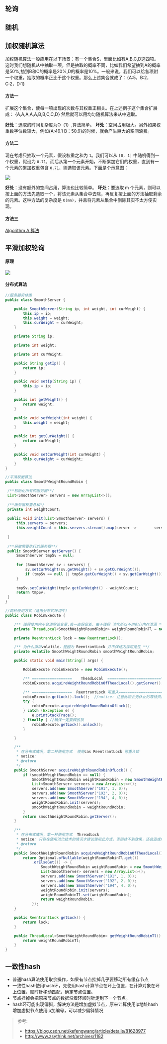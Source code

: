 ## 轮询

## 随机

## 加权随机算法

   加权随机算法一般应用在以下场景：有一个集合S，里面比如有A,B,C,D这四项。这时我们想随机从中抽取一项，但是抽取的概率不同，比如我们希望抽到A的概率是50%,抽到B和C的概率是20%,D的概率是10%。一般来说，我们可以给各项附一个权重，抽取的概率正比于这个权重。那么上述集合就成了：{A:5，B:2，C:2，D:1}

#### 方法一

扩展这个集合，使每一项出现的次数与其权重正相关。在上述例子这个集合扩展成：
{A,A,A,A,A,B,B,C,C,D}
然后就可以用均匀随机算法来从中选取。

**好处**：选取的时间复杂度为O（1）,算法简单。
**坏处**：空间占用极大。另外如果权重数字位数较大，例如{A:49.1 B：50.9}的时候，就会产生巨大的空间浪费。

#### 方法二

现在考虑只抽取一个元素，假设权重之和为 `1`。我们可以从 `[0, 1]` 中随机得到一个权重，假设为 `0.71`，而后从第一个元素开始，不断累加它们的权重，直到有一个元素的累加权重包含 `0.71`，则选取该元素。下面是个示意图：

![](https://raw.githubusercontent.com/lpnpcs/MyPic/master/pico20190402115043.png)



**好处**：没有额外的空间占用，算法也比较简单。
**坏处**：要选取 m 个元素，则可以按上面的方法先选取一个，将该元素从集合中去除，再反复按上面的方法抽取剩余的元素。这种方法的复杂度是 `O(mn)`，并且将元素从集合中删除其实不太方便实现。

#### 方法三

   [Algorithm A 算法](https://lotabout.me/2018/Weighted-Random-Sampling/#a-res-%E7%AE%97%E6%B3%95) 

## 平滑加权轮询

#### 原理

![](https://raw.githubusercontent.com/lpnpcs/MyPic/master/pico20190402142514.png)

#### 分布式算法

```java
//服务器实体类
public class SmoothServer {

    public SmoothServer(String ip, int weight, int curWeight) {
        this.ip = ip;
        this.weight = weight;
        this.curWeight = curWeight;
    }

    private String ip;

    private int weight;

    private int curWeight;

    public String getIp() {
        return ip;
    }

    public void setIp(String ip) {
        this.ip = ip;
    }

    public int getWeight() {
        return weight;
    }

    public void setWeight(int weight) {
        this.weight = weight;
    }

    public int getCurWeight() {
        return curWeight;
    }

    public void setCurWeight(int curWeight) {
        this.curWeight = curWeight;
    }
}
```

   ```java
   //平滑权衡算法
   public class SmoothWeightRoundRobin {

    /**初始化所有的服务器**/
    List<SmoothServer> servers = new ArrayList<>();
    
    /**服务器权重总和*/
    private int weightCount;
    
    public void init(List<SmoothServer> servers) {
        this.servers = servers;
        this.weightCount = this.servers.stream().map(server ->        server.getWeight()).reduce(0, (l, r) -> l + r);
    
    }
    
    /**获取需要执行的服务器**/
    public SmoothServer getServer() {
        SmoothServer tmpSv = null;
    
        for (SmoothServer sv : servers) {
            sv.setCurWeight(sv.getWeight() + sv.getCurWeight());
            if (tmpSv == null || tmpSv.getCurWeight() < sv.getCurWeight()) tmpSv = sv;
        }
    
        tmpSv.setCurWeight(tmpSv.getCurWeight() - weightCount);
        return tmpSv;
    }
}
   ```
```java
//两种使用方式（适用分布式环境中）
public class RobinExecute {

    /** 线程使用完不会清除该变量,会一直保留着，由于线程 池化所以不用担心内存泄漏 **/
    private ThreadLocal<SmoothWeightRoundRobin> weightRoundRobinTl = new ThreadLocal<SmoothWeightRoundRobin>();

    private ReentrantLock lock = new ReentrantLock();

    /** 为什么添加volatile，是因为 ReentrantLock 并不保证内存可见性 **/
    private volatile SmoothWeightRoundRobin smoothWeightRoundRobin;

    public static void main(String[] args) {

        RobinExecute robinExecute = new RobinExecute();

        /** ==================    TheadLocal  ========================**/
        robinExecute.acquireWeightRoundRobinOfTheadLocal().getServer();

        /** ==================  ReentrantLock 可重入========================**/
        robinExecute.getLock().lock();  //notice: 注意此锁会无休止的等待资源，如果使用此锁，无比保证资源能够被拿到
        try {
            robinExecute.acquireWeightRoundRobinOfLock();
        } catch (Exception e) {
            e.printStackTrace();
        } finally { //确保一定要释放锁
            robinExecute.getLock().unlock();
        }

    }

    /**
     * 在分布式情况，第二种使用方式  使用cas ReentrantLock 可重入锁
     * notice:
     * @return
     */
    public SmoothServer acquireWeightRoundRobinOfLock() {
        if (smoothWeightRoundRobin == null) {
            SmoothWeightRoundRobin weightRoundRobin = new SmoothWeightRoundRobin();
            List<SmoothServer> servers = new ArrayList<>();
            servers.add(new SmoothServer("191", 1, 0));
            servers.add(new SmoothServer("192", 2, 0));
            servers.add(new SmoothServer("194", 4, 0));
            weightRoundRobin.init(servers);
            smoothWeightRoundRobin = weightRoundRobin;
        }
        return smoothWeightRoundRobin.getServer();
    }

    /**
     * 在分布式情况，第一种使用方式  ThreadLock
     * notice: 只有在使用池化技术的情况才建议使用此方式，否则达不到效果，还会造成内存泄漏
     * @return
     */
    public SmoothWeightRoundRobin acquireWeightRoundRobinOfTheadLocal() {
        return Optional.ofNullable(weightRoundRobinTl.get())
            .orElseGet(() -> {
                SmoothWeightRoundRobin weightRoundRobin = new SmoothWeightRoundRobin();
                List<SmoothServer> servers = new ArrayList<>();
                servers.add(new SmoothServer("191", 1, 0));
                servers.add(new SmoothServer("192", 2, 0));
                servers.add(new SmoothServer("194", 4, 0));
                weightRoundRobin.init(servers);
                weightRoundRobinTl.set(weightRoundRobin);
                return weightRoundRobin;
            });
    }

    public ReentrantLock getLock() {
        return lock;
    }

    public ThreadLocal<SmoothWeightRoundRobin> getWeightRoundRobinTl() {
        return weightRoundRobinTl;
    }
}
```

## 一致性hash

- 普通hash算法使用取余操作，如果有节点挂掉几乎要移动所有缓存节点
- 一致性hash使用hash环，先使用hash计算节点在环上位置，在计算对象在环上位置，顺时针移动匹配，确定节点位置。
- 节点挂掉会把原来节点的数据沿着环顺时针走到下一个节点。
- hash环可能出现偏斜，解决方法是增加虚拟节点，原来计算使用ip地址hash增加虚拟节点使用ip加编号，可以减少偏斜情况

 > 参考:
 > - <https://blog.csdn.net/kefengwang/article/details/81628977>
 > - <http://www.zsythink.net/archives/1182>

